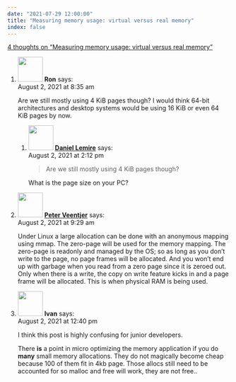```yaml
---
date: "2021-07-29 12:00:00"
title: "Measuring memory usage: virtual versus real memory"
index: false
---
```


[4 thoughts on &ldquo;Measuring memory usage: virtual versus real memory&rdquo;](/lemire/blog/2021/07-29-measuring-memory-usage-virtual-versus-real-memory)

<ol class="comment-list">
<li id="comment-592951" class="comment even thread-even depth-1 parent">
<div class="comment-author vcard">
<img alt src="https://secure.gravatar.com/avatar/5b71e3bfffd87a8fe2731a23488f6a34?s=56&#038;d=mm&#038;r=g" srcset="https://secure.gravatar.com/avatar/5b71e3bfffd87a8fe2731a23488f6a34?s=112&#038;d=mm&#038;r=g 2x" class="avatar avatar-56 photo" height="56" width="56" decoding="async" /> <b class="fn">Ron</b> <span class="says">says:</span> </div>
<div class="comment-metadata"><time datetime="2021-08-02T08:35:12+00:00">August 2, 2021 at 8:35 am</time></a> </div>
<div class="comment-content">
<p>Are we still mostly using 4 KiB pages though? I would think 64-bit architectures and desktop systems would be using 16 KiB or even 64 KiB pages by now.</p>
</div>
<ol class="children">
<li id="comment-592984" class="comment byuser comment-author-lemire bypostauthor odd alt depth-2">
<div class="comment-author vcard">
<img alt src="https://secure.gravatar.com/avatar/2ca999bef9535950f5b84281a4dab006?s=56&#038;d=mm&#038;r=g" srcset="https://secure.gravatar.com/avatar/2ca999bef9535950f5b84281a4dab006?s=112&#038;d=mm&#038;r=g 2x" class="avatar avatar-56 photo" height="56" width="56" decoding="async" /> <b class="fn"><a href="https://lemire.me/en/" class="url" rel="ugc">Daniel Lemire</a></b> <span class="says">says:</span> </div>
<div class="comment-metadata"><time datetime="2021-08-02T14:12:35+00:00">August 2, 2021 at 2:12 pm</time></a> </div>
<div class="comment-content">
<blockquote>
<p>Are we still mostly using 4 KiB pages though?</p>
</blockquote>
<p>What is the page size on your PC?</p>
</div>
</li>
</ol>
</li>
<li id="comment-592953" class="comment even thread-odd thread-alt depth-1">
<div class="comment-author vcard">
<img alt src="https://secure.gravatar.com/avatar/d8b5cf3679fa7a4f32994df31d6fb180?s=56&#038;d=mm&#038;r=g" srcset="https://secure.gravatar.com/avatar/d8b5cf3679fa7a4f32994df31d6fb180?s=112&#038;d=mm&#038;r=g 2x" class="avatar avatar-56 photo" height="56" width="56" loading="lazy" decoding="async" /> <b class="fn"><a href="https://pveentjer.blogspot.com/" class="url" rel="ugc external nofollow">Peter Veentjer</a></b> <span class="says">says:</span> </div>
<div class="comment-metadata"><time datetime="2021-08-02T09:29:48+00:00">August 2, 2021 at 9:29 am</time></a> </div>
<div class="comment-content">
<p>Under Linux a large allocation can be done with an anonymous mapping using mmap. The zero-page will be used for the memory mapping. The zero-page is readonly and managed by the OS; so as long as you don&rsquo;t write to the page, no page frames will be allocated. And you won&rsquo;t end up with garbage when you read from a zero page since it is zeroed out. Only when there is a write, the copy on write feature kicks in and a page frame will be allocated. This is when physical RAM is being used.</p>
</div>
</li>
<li id="comment-592975" class="comment odd alt thread-even depth-1">
<div class="comment-author vcard">
<img alt src="https://secure.gravatar.com/avatar/6aea6e2f57f2a7b1cd6870375fbdc42f?s=56&#038;d=mm&#038;r=g" srcset="https://secure.gravatar.com/avatar/6aea6e2f57f2a7b1cd6870375fbdc42f?s=112&#038;d=mm&#038;r=g 2x" class="avatar avatar-56 photo" height="56" width="56" loading="lazy" decoding="async" /> <b class="fn">Ivan</b> <span class="says">says:</span> </div>
<div class="comment-metadata"><time datetime="2021-08-02T12:40:11+00:00">August 2, 2021 at 12:40 pm</time></a> </div>
<div class="comment-content">
<p>I think this post is highly confusing for junior developers.</p>
<p>There <strong>is</strong> a point in micro optimizing the memory application if you do <strong>many</strong> small memory allocations. They do not magically become cheap because 100 of them fit in 4kb page. Those allocs still need to be accounted for so malloc and free will work, they are not free..</p>
</div>
</li>
</ol>
